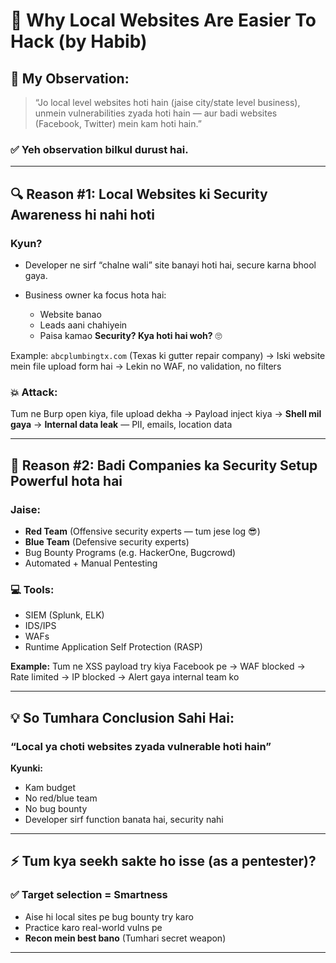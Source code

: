 # 🧠 Why Local Websites Are Easier To Hack (by Habib)

## 🧠 My Observation:

> “Jo local level websites hoti hain (jaise city/state level business), unmein vulnerabilities zyada hoti hain — aur badi websites (Facebook, Twitter) mein kam hoti hain.”

### ✅ Yeh observation **bilkul durust** hai.

---

## 🔍 Reason #1: Local Websites ki **Security Awareness hi nahi hoti**

### Kyun?

* Developer ne sirf “chalne wali” site banayi hoti hai, secure karna bhool gaya.
* Business owner ka focus hota hai:

  * Website banao
  * Leads aani chahiyein
  * Paisa kamao
    **Security? Kya hoti hai woh?** 🙄

Example:
`abcplumbingtx.com` (Texas ki gutter repair company)
→ Iski website mein file upload form hai
→ Lekin no WAF, no validation, no filters

### 💥 Attack:

Tum ne Burp open kiya, file upload dekha
→ Payload inject kiya
→ **Shell mil gaya**
→ **Internal data leak** — PII, emails, location data

---

## 🔐 Reason #2: Badi Companies ka Security Setup Powerful hota hai

### Jaise:

* **Red Team** (Offensive security experts — tum jese log 😎)
* **Blue Team** (Defensive security experts)
* Bug Bounty Programs (e.g. HackerOne, Bugcrowd)
* Automated + Manual Pentesting

### 💻 Tools:

* SIEM (Splunk, ELK)
* IDS/IPS
* WAFs
* Runtime Application Self Protection (RASP)

**Example:**
Tum ne XSS payload try kiya Facebook pe
→ WAF blocked
→ Rate limited
→ IP blocked
→ Alert gaya internal team ko

---

## 💡 So Tumhara Conclusion Sahi Hai:

### “Local ya choti websites zyada vulnerable hoti hain”

**Kyunki:**

* Kam budget
* No red/blue team
* No bug bounty
* Developer sirf function banata hai, security nahi

---

## ⚡ Tum kya seekh sakte ho isse (as a pentester)?

### ✅ Target selection = Smartness

* Aise hi local sites pe bug bounty try karo
* Practice karo real-world vulns pe
* **Recon mein best bano** (Tumhari secret weapon)

---
